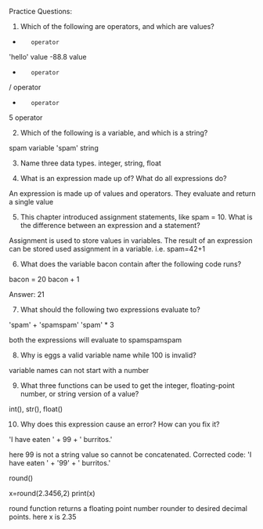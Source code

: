 Practice Questions:

1. Which of the following are operators, and which are values?

*        operator
'hello'  value
-88.8    value
-        operator
/        operator
+        operator
5        operator

2. Which of the following is a variable, and which is a string?

spam        variable
'spam'      string

3. Name three data types.
integer, string, float

4. What is an expression made up of? What do all expressions do?

An expression is made up of values and operators. They evaluate and return a single value

5. This chapter introduced assignment statements, like spam = 10. What is the difference between an expression and a statement?

Assignment is used to store values in variables. The result of an expression can be stored used assignment in a variable. i.e. spam=42+1

6. What does the variable bacon contain after the following code runs?

bacon = 20
bacon + 1

Answer: 21

7. What should the following two expressions evaluate to?

'spam' + 'spamspam'
'spam' * 3

both the expressions will evaluate to spamspamspam

8. Why is eggs a valid variable name while 100 is invalid?

variable names can not start with a number

9. What three functions can be used to get the integer, floating-point number, or string version of a value? 

int(), str(), float()

10. Why does this expression cause an error? How can you fix it?

'I have eaten ' + 99 + ' burritos.'

here 99 is not a string value so cannot be concatenated. 
Corrected code: 
'I have eaten ' + '99' + ' burritos.'


round()

x=round(2.3456,2)
print(x) 

round function returns a floating point number rounder to desired decimal points. here x is 2.35 